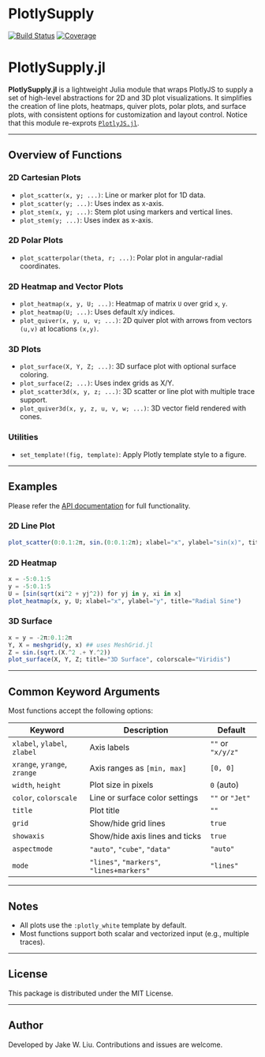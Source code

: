 # PlotlySupply

[![Build Status](https://github.com/jake-w-liu/PlotlySupply.jl/actions/workflows/CI.yml/badge.svg?branch=main)](https://github.com/jake-w-liu/PlotlySupply.jl/actions/workflows/CI.yml?query=branch%3Amain)
[![Coverage](https://codecov.io/gh/jake-w-liu/PlotlySupply.jl/branch/main/graph/badge.svg)](https://codecov.io/gh/jake-w-liu/PlotlySupply.jl) 


# PlotlySupply.jl

**PlotlySupply.jl** is a lightweight Julia module that wraps PlotlyJS to supply a set of high-level abstractions for 2D and 3D plot visualizations. It simplifies the creation of line plots, heatmaps, quiver plots, polar plots, and surface plots, with consistent options for customization and layout control. Notice that this module re-exprots [`PlotlyJS.jl`](https://github.com/JuliaPlots/PlotlyJS.jl).

---


## Overview of Functions

### 2D Cartesian Plots

- `plot_scatter(x, y; ...)`: Line or marker plot for 1D data.
- `plot_scatter(y; ...)`: Uses index as x-axis.
- `plot_stem(x, y; ...)`: Stem plot using markers and vertical lines.
- `plot_stem(y; ...)`: Uses index as x-axis.

### 2D Polar Plots

- `plot_scatterpolar(theta, r; ...)`: Polar plot in angular-radial coordinates.

### 2D Heatmap and Vector Plots

- `plot_heatmap(x, y, U; ...)`: Heatmap of matrix `U` over grid `x`, `y`.
- `plot_heatmap(U; ...)`: Uses default x/y indices.
- `plot_quiver(x, y, u, v; ...)`: 2D quiver plot with arrows from vectors `(u,v)` at locations `(x,y)`.

### 3D Plots

- `plot_surface(X, Y, Z; ...)`: 3D surface plot with optional surface coloring.
- `plot_surface(Z; ...)`: Uses index grids as X/Y.
- `plot_scatter3d(x, y, z; ...)`: 3D scatter or line plot with multiple trace support.
- `plot_quiver3d(x, y, z, u, v, w; ...)`: 3D vector field rendered with cones.

### Utilities

- `set_template!(fig, template)`: Apply Plotly template style to a figure.

---

## Examples

Please refer the [API documentation](https://jake-w-liu.github.io/PlotlySupply.jl/dev/) for full functionality.

### 2D Line Plot

```julia
plot_scatter(0:0.1:2π, sin.(0:0.1:2π); xlabel="x", ylabel="sin(x)", title="Sine Wave")
```

### 2D Heatmap

```julia
x = -5:0.1:5
y = -5:0.1:5
U = [sin(sqrt(xi^2 + yj^2)) for yj in y, xi in x]
plot_heatmap(x, y, U; xlabel="x", ylabel="y", title="Radial Sine")
```

### 3D Surface

```julia
x = y = -2π:0.1:2π
Y, X = meshgrid(y, x) ## uses MeshGrid.jl
Z = sin.(sqrt.(X.^2 .+ Y.^2))
plot_surface(X, Y, Z; title="3D Surface", colorscale="Viridis")
```

---

## Common Keyword Arguments

Most functions accept the following options:

| Keyword        | Description                                | Default         |
|----------------|--------------------------------------------|-----------------|
| `xlabel`, `ylabel`, `zlabel` | Axis labels               | `""` or `"x/y/z"` |
| `xrange`, `yrange`, `zrange` | Axis ranges as `[min, max]` | `[0, 0]`         |
| `width`, `height` | Plot size in pixels                     | `0` (auto)       |
| `color`, `colorscale` | Line or surface color settings    | `""` or `"Jet"`  |
| `title`         | Plot title                                | `""`             |
| `grid`          | Show/hide grid lines                      | `true`           |
| `showaxis`      | Show/hide axis lines and ticks            | `true`           |
| `aspectmode`    | `"auto"`, `"cube"`, `"data"`              | `"auto"`         |
| `mode`          | `"lines"`, `"markers"`, `"lines+markers"` | `"lines"`        |

---

## Notes

- All plots use the `:plotly_white` template by default.
- Most functions support both scalar and vectorized input (e.g., multiple traces).

---

## License

This package is distributed under the MIT License.

---

## Author

Developed by Jake W. Liu. Contributions and issues are welcome.
